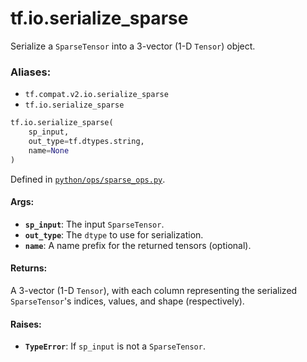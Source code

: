 <div itemscope itemtype="http://developers.google.com/ReferenceObject">
<meta itemprop="name" content="tf.io.serialize_sparse" />
<meta itemprop="path" content="Stable" />
</div>

# tf.io.serialize_sparse

Serialize a `SparseTensor` into a 3-vector (1-D `Tensor`) object.

### Aliases:

* `tf.compat.v2.io.serialize_sparse`
* `tf.io.serialize_sparse`

``` python
tf.io.serialize_sparse(
    sp_input,
    out_type=tf.dtypes.string,
    name=None
)
```



Defined in [`python/ops/sparse_ops.py`](/code/stable/tensorflow/python/ops/sparse_ops.py).

<!-- Placeholder for "Used in" -->


#### Args:


* <b>`sp_input`</b>: The input `SparseTensor`.
* <b>`out_type`</b>: The `dtype` to use for serialization.
* <b>`name`</b>: A name prefix for the returned tensors (optional).


#### Returns:

A 3-vector (1-D `Tensor`), with each column representing the serialized
`SparseTensor`'s indices, values, and shape (respectively).



#### Raises:


* <b>`TypeError`</b>: If `sp_input` is not a `SparseTensor`.
